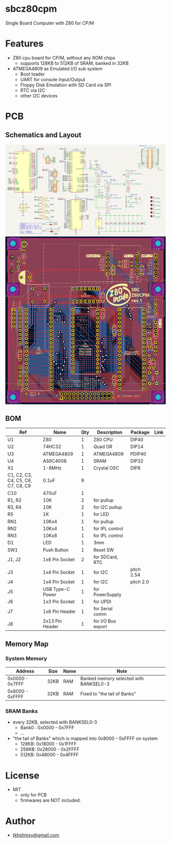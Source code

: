 # sbcz80cpm
Single Board Computer with Z80 for CP/M

# Features
* Z80 cpu board for CP/M, without any ROM chips
  * supports 128KB to 512KB of SRAM, banked in 32KB
* ATMEGA4809 as Emulated I/O sub system
  * Boot loader
  * UART for console Input/Output
  * Floppy Disk Emulation with SD Card via SPI
  * RTC via I2C
  * other I2C devices

# PCB
## Schematics and Layout
![sch](resources/sbcz80cpm-rev1-sch.png)
![pcb](resources/sbcz80cpm-rev1-pcb.png)

## BOM
| Ref | Name | Qty | Description | Package | Link |
| --- | ---- | --- | ----------- | ------- | ---- |
| U1 | Z80 | 1 | Z80 CPU | DIP40 | |
| U2 | 74HC32 | 1 | Quad OR | DIP14 | |
| U3 | ATMEGA4809 | 1 | ATMEGA4809 | PDIP40 | |
| U4 | AS6C4008 | 1 | SRAM | DIP32 | |
| X1 | 1-8MHz | 1 | Crystal OSC | DIP8 | |
| C1, C2, C3, C4, C5, C6, C7, C8, C9 | 0.1uF | 9 | | ||
| C10  | 470uF    | 1 | | ||
| R1, R2 | 10K | 2 | for pullup | ||
| R3, R4 | 10K | 2 | for I2C pullup | ||
| R5 | 1K | 1 | for LED | ||
| RN1 | 10Kx4 | 1 | for pullup | ||
| RN2 | 10Kx4 | 1 | for IPL control | ||
| RN3 | 10Kx8 | 1 | for IPL control | ||
| D1 | LED | 1 | 3mm | ||
| SW1 | Push Button | 1 | Reset SW| ||
| J1, J2 | 1x6 Pin Socket | 2 | for SDCard, RTC | ||
| J3 | 1x4 Pin Socket | 1 | for I2C | pitch 2.54 ||
| J4 | 1x4 Pin Socket | 1 | for I2C | pitch 2.0 ||
| J5 | USB Type-C Power | 1 | for PowerSupply | ||
| J6 | 1x3 Pin Socket | 1 | for UPDI | ||
| J7 | 1x6 Pin Header | 1 | for Serial comm | ||
| J8 | 2x13 Pin Header | 1 | for I/O Bus export | ||

## Memory Map

### System Memory
| Address | Size | Name | Note |
| ----- | ---- | ---- | ---- |
|0x0000 - 0x7FFF| 32KB | RAM | Banked memory selected with BANKSEL0-3 |
|0x8000 - 0xFFFF| 32KB | RAM | Fixed to "the tail of Banks" |

### SRAM Banks
* every 32KB, selected with BANKSEL0-3
  * Bank0 : 0x0000 - 0x7FFF
  * ...
* "the tail of Banks" which is mapped into 0x8000 - 0xFFFF on system
  * 128KB: 0x18000 - 0x1FFFF
  * 256KB: 0x28000 - 0x2FFFF
  * 512KB: 0x48000 - 0x4FFFF

# License
* MIT
  * only for PCB
  * firmwares are NOT included.

# Author
* [tkhshmsy@gmail.com](tkhshmsy@gmail.com)